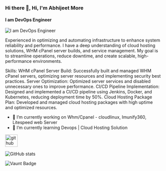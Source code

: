 ### Hi there 👋, Hi, I'm Abhijeet More 
#### I am DevOps Engineer
![I am DevOps Engineer](https://i.postimg.cc/50LrFvBK/20240814-003902.jpg)

Experienced in optimizing and automating infrastructure to enhance system reliability and performance. I have a deep understanding of cloud hosting solutions, WHM cPanel server builds, and service management. My goal is to streamline operations, reduce downtime, and create scalable, high-performance environments.

Skills: WHM cPanel Server Build: Successfully built and managed WHM cPanel servers, optimizing server resources and implementing security best practices. Server Optimization: Optimized server services and disabled unnecessary ones to improve performance. CI/CD Pipeline Implementation: Designed and implemented a CI/CD pipeline using Jenkins, Docker, and Kubernetes, reducing deployment time by 50%. Cloud Hosting Package Plan: Developed and managed cloud hosting packages with high uptime and optimized resources.

- 🔭 I’m currently working on Whm/Cpanel - cloudlinux, Imunify360, Litespeed web Server 
- 🌱 I’m currently learning Devops | Cloud Hosting Solution  


[<img src='https://cdn.jsdelivr.net/npm/simple-icons@3.0.1/icons/github.svg' alt='github' height='40'>](https://github.com/AbhijeetMore1010)  

![GitHub stats](https://github-readme-stats.vercel.app/api?username=AbhijeetMore1010&show_icons=true&count_private=true)  

![Vaunt Badge](https://api.vaunt.dev/v1/github/entities/AbhijeetMore1010/contributions?format=svg&private=true)  
